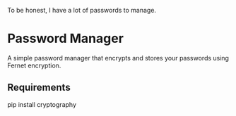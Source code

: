 To be honest, I have a lot of passwords to manage.

# Password Manager

A simple password manager that encrypts and stores your passwords using Fernet encryption.

## Requirements
pip install cryptography
